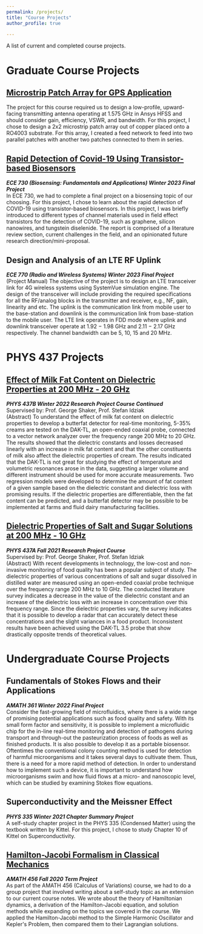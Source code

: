 ```yaml
---
permalink: /projects/
title: "Course Projects"
author_profile: true

---
```


A list of current and completed course projects.

# Graduate Course Projects
## [Microstrip Patch Array for GPS Application](https://github.com/jessicakchong/ECE770Antenna/blob/main/ECE%20770%20Antenna%20Project%20(Jessica%20Chong).pdf)
The project for this course required us to design a low-profile, upward-facing transmitting antenna operating at 1.575 GHz in Ansys HFSS and should consider gain, efficiency, VSWR, and bandwidth.  For this project, I chose to design a 2x2 microstrip patch array out of copper placed onto a RO4003 substrate.  For this array, I created a feed network to feed into two parallel patches with another two patches connected to them in series.


## [Rapid Detection of Covid-19 Using Transistor-based Biosensors](https://github.com/jessicakchong/ECE730Biosensing/blob/main/ECE%20730%20Project%20(Jessica%20Chong).pdf)
***ECE 730 (Biosensing:  Fundamentals and Applications) Winter 2023 Final Project*** <br />
In ECE 730, we had to complete a final project on a biosensing topic of our choosing.  For this project, I chose to learn about the rapid detection of COVID-19 using transistor-based biosensors.  In this project, I was briefly introduced to different types of channel materials used in field effect transistors for the detection of COVID-19, such as graphene, silicon nanowires, and tungstein diselenide.  The report is comprised of a literature review section, current challenges in the field, and an opinionated future research direction/mini-proposal.


## Design and Analysis of an LTE RF Uplink
***ECE 770 (Radio and Wireless Systems) Winter 2023 Final Project*** <br />
(Project Manual) The objective of the project is to design an LTE transceiver link for 4G wireless systems using SystemVue simulation engine. The design of the transceiver will include providing the required specifications for all the RF/analog blocks in the transmitter and receiver, e.g., NF, gain, linearity and etc. The uplink is the communication link from mobile user to the base-station and downlink is the communication link from base-station to the mobile user. The LTE link operates in FDD mode where uplink and downlink transceiver operate at 1.92 − 1.98 GHz and 2.11 − 2.17 GHz respectively. The channel bandwidth can be 5, 10, 15 and 20 MHz.

# PHYS 437 Projects
## [Effect of Milk Fat Content on Dielectric Properties at 200 MHz - 20 GHz](https://github.com/jessicakchong/PHYS437Project/blob/main/PHYS%20437B%20Report%20(Jessica%20Chong).pdf)
***PHYS 437B Winter 2022 Research Project Course Continued*** <br />
Supervised by: Prof. George Shaker, Prof. Stefan Idziak <br />
(Abstract) To understand the effect of milk fat content on dielectric properties to develop a butterfat detector for real-time monitoring, 5-35% creams are tested on the DAK-TL, an open-ended coaxial probe, connected to a vector network analyzer over the frequency range 200 MHz to 20 GHz. The results showed that the dielectric constants and losses decreased linearly with an increase in milk fat content and that the other constituents of milk also affect the dielectric properties of cream. The results indicated that the DAK-TL is not great for studying the effect of temperature and volumetric resonances arose in the data, suggesting a larger volume and different instrument should be used for more accurate measurements. Two regression models were developed to determine the amount of fat content of a given sample based on the dielectric constant and dielectric loss with promising results. If the dielectric properties are differentiable, then the fat content can be predicted, and a butterfat detector may be possible to be implemented at farms and fluid dairy manufacturing facilities.

## [Dielectric Properties of Salt and Sugar Solutions at 200 MHz - 10 GHz](https://github.com/jessicakchong/PHYS437Project/blob/main/PHYS%20437A%20Report%20(Jessica%20Chong).pdf)
***PHYS 437A Fall 2021 Research Project Course*** <br />
Supervised by: Prof. George Shaker, Prof. Stefan Idziak <br />
(Abstract)  With recent developments in technology, the low-cost and non-invasive monitoring of food quality has been a popular subject of study.  The dielectric properties of various concentrations of salt and sugar dissolved in distilled water are measured using an open-ended coaxial probe technique over the frequency range 200 MHz to 10 GHz.  The conducted literature survey indicates a decrease in the value of the dielectric constant and an increase of the dielectric loss with an increase in concentration over this frequency range.  Since the dielectric properties vary, the survey indicates that it is possible to develop a radar that can accurately detect these concentrations and the slight variances in a food product.  Inconsistent results have been achieved using the DAK-TL 3.5 probe that show drastically opposite trends of theoretical values.

# Undergraduate Course Projects
## Fundamentals of Stokes Flows and their Applications
***AMATH 361 Winter 2022 Final Project*** <br />
Consider the fast-growing field of microfluidics, where there is a wide range of promising potential applications such as food quality and safety. With its small form factor and sensitivity, it is possible to implement a microfluidic chip for the in-line real-time monitoring and detection of pathogens during transport and through-out the pasteurization process of foods as well as finished products. It is also possible to develop it as a portable biosensor. Oftentimes the conventional colony counting method is used for detection of harmful microorganisms and it takes several days to cultivate them. Thus, there is a need for a more rapid method of detection. In order to understand how to implement such a device, it is important to understand how microorganisms swim and how fluid flows at a micro- and nanoscopic level, which can be studied by examining Stokes flow equations.

## Superconductivity and the Meissner Effect
***PHYS 335 Winter 2021 Chapter Summary Project*** <br />
A self-study chapter project in the PHYS 335 (Condensed Matter) using the textbook written by Kittel. For this project, I chose to study Chapter 10 of Kittel on Superconductivity.

## [Hamilton-Jacobi Formalism in Classical Mechanics](https://github.com/jessicakchong/AMATH456Project)
***AMATH 456 Fall 2020 Term Project*** <br />
As part of the AMATH 456 (Calculus of Variations) course, we had to do a group project that involved writing about a self-study topic as an extension to our current course notes.  We wrote about the theory of Hamiltonian dynamics, a derivation of the Hamilton-Jacobi equation, and solution methods while expanding on the topics we covered in the course.  We applied the Hamilton-Jacobi method to the Simple Harmonic Oscillator and Kepler's Problem, then compared them to their Lagrangian solutions.
